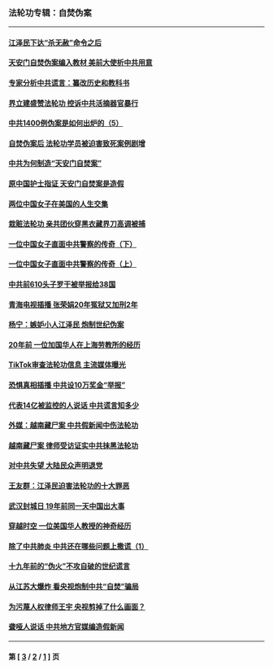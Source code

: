 ### 法轮功专辑：自焚伪案
---
#### [江泽民下达“杀无赦”命令之后](../../pages/nf5562/n13878084.md?05120430) 
#### [天安门自焚伪案编入教材 美前大使析中共用意](../../pages/nf5562/n13791932.md?05120430) 
#### [专家分析中共谎言：纂改历史和教科书](../../pages/nf5562/n13781542.md?05120430) 
#### [界立建盛赞法轮功 控诉中共活摘器官暴行](../../pages/nf5562/n13781971.md?05120430) 
#### [中共1400例伪案是如何出炉的（5）](../../pages/nf5562/n13226831.md?05120430) 
#### [自焚伪案后 法轮功学员被迫害致死案例剧增](../../pages/nf5562/n13190600.md?05120430) 
#### [中共为何制造“天安门自焚案”](../../pages/nf5562/n13183270.md?05120430) 
#### [原中国护士指证 天安门自焚案是造假](../../pages/nf5562/n13172289.md?05120430) 
#### [两位中国女子在美国的人生交集](../../pages/nf5562/n13156138.md?05120430) 
#### [栽赃法轮功 亲共团伙穿黑衣藏界刀高调被捕](../../pages/nf5562/n13073780.md?05120430) 
#### [一位中国女子直面中共警察的传奇（下）](../../pages/nf5562/n12989706.md?05120430) 
#### [一位中国女子直面中共警察的传奇（上）](../../pages/nf5562/n12985072.md?05120430) 
#### [中共前610头子罗干被举报给38国](../../pages/nf5562/n12975419.md?05120430) 
#### [青海电视插播 张荣娟20年冤狱又加刑2年](../../pages/nf5562/n12738166.md?05120430) 
#### [杨宁：嫉妒小人江泽民 炮制世纪伪案](../../pages/nf5562/n12724108.md?05120430) 
#### [20年前 一位加国华人在上海劳教所的经历](../../pages/nf5562/n12707932.md?05120430) 
#### [TikTok审查法轮功信息 主流媒体曝光](../../pages/nf5562/n12362336.md?05120430) 
#### [恐惧真相插播 中共设10万奖金“举报”](../../pages/nf5562/n12306396.md?05120430) 
#### [代表14亿被监控的人说话 中共谎言知多少](../../pages/nf5562/n12297484.md?05120430) 
#### [外媒：越南藏尸案 中共假新闻中伤法轮功](../../pages/nf5562/n12264411.md?05120430) 
#### [越南藏尸案 律师受访证实中共抹黑法轮功](../../pages/nf5562/n12261878.md?05120430) 
#### [对中共失望 大陆民众声明退党](../../pages/nf5562/n12187315.md?05120430) 
#### [王友群：江泽民迫害法轮功的十大罪恶](../../pages/nf5562/n12169074.md?05120430) 
#### [武汉封城日 19年前同一天中国出大事](../../pages/nf5562/n12150901.md?05120430) 
#### [穿越时空  一位美国华人教授的神奇经历](../../pages/nf5562/n12097460.md?05120430) 
#### [除了中共肺炎 中共还在哪些问题上撒谎（1）](../../pages/nf5562/n11955770.md?05120430) 
#### [十九年前的“伪火”不攻自破的世纪谎言](../../pages/nf5562/n11813238.md?05120430) 
#### [从江苏大爆炸 看央视炮制中共“自焚”骗局](../../pages/nf5562/n11140275.md?05120430) 
#### [为污蔑人权律师王宇 央视剪掉了什么画面？](../../pages/nf5562/n11130142.md?05120430) 
#### [聋哑人说话 中共地方官媒编造假新闻](../../pages/nf5562/n11006067.md?05120430) 

---
#### 第 [ [3](./3.md?05120430) / [2](./2.md?05120430) / [1](./1.md?05120430) ] 页
